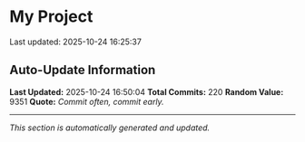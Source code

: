 # My Project


Last updated: 2025-10-24 16:25:37




























































































































































































































## Auto-Update Information

**Last Updated:** 2025-10-24 16:50:04
**Total Commits:** 220
**Random Value:** 9351
**Quote:** _Commit often, commit early._

---
_This section is automatically generated and updated._